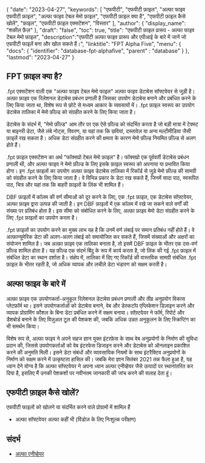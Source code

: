 {
"date": "2023-04-27",
  "keywords": [
"एफपीटी",
"एफपीटी फ़ाइल",
"अल्फा फाइव एफपीटी फ़ाइल",
"अल्फा फाइव टेबल मेमो फ़ाइल",
"एफपीटी फ़ाइल क्या है",
"एफपीटी फ़ाइल कैसे खोलें",
"फ़ाइल",
"एफपीटी फ़ाइल एक्सटेंशन",
"विस्तार"
],
  "author": {
"display_name": "शकील फ़ैज़"
},
"draft": "false",
"toc": true,
"title": "एफपीटी फ़ाइल प्रारूप - अल्फा फाइव टेबल मेमो फ़ाइल",
  "description":"एफपीटी अल्फा फाइव प्रारूप और एपीआई के बारे में जानें जो एफपीटी फाइलें बना और खोल सकते हैं।",
"linktitle": "FPT Alpha Five",
  "menu": {
    "docs": {
      "identifier": "database-fpt-alphafive",
"parent" : "database"
}
},
"lastmod": "2023-04-27"
}

## FPT फ़ाइल क्या है?

.fpt एक्सटेंशन वाली एक "अल्फा फाइव टेबल मेमो फाइल" अल्फा फाइव डेटाबेस सॉफ्टवेयर से जुड़ी है। अल्फ़ा फ़ाइव एक रिलेशनल डेटाबेस प्रबंधन प्रणाली है जिसका उपयोग डेटाबेस बनाने और प्रबंधित करने के लिए किया जाता था, विशेष रूप से छोटे से मध्यम आकार के व्यवसायों में। .fpt फ़ाइल स्वरूप का उपयोग डेटाबेस तालिका में मेमो फ़ील्ड को संग्रहीत करने के लिए किया जाता है।

डेटाबेस के संदर्भ में, "मेमो फ़ील्ड" आम तौर पर एक ऐसे फ़ील्ड को संदर्भित करता है जो बड़ी मात्रा में टेक्स्ट या बाइनरी डेटा, जैसे लंबे नोट्स, विवरण, या यहां तक कि छवियां, दस्तावेज़ या अन्य मल्टीमीडिया जैसी फ़ाइलें रख सकता है। अधिक डेटा संग्रहीत करने की क्षमता के कारण मेमो फ़ील्ड नियमित फ़ील्ड से अलग होते हैं।

.fpt फ़ाइल एक्सटेंशन का अर्थ "फॉक्सप्रो टेबल मेमो फ़ाइल" है। फॉक्सप्रो एक पूर्ववर्ती डेटाबेस प्रबंधन प्रणाली थी, और अल्फा फाइव ने मेमो फ़ील्ड के लिए इसके फ़ाइल स्वरूप को अपनाया या प्रभावित किया होगा। इन .fpt फ़ाइलों का उपयोग अल्फ़ा फ़ाइव डेटाबेस तालिका में रिकॉर्ड से जुड़े मेमो फ़ील्ड की सामग्री को संग्रहीत करने के लिए किया जाता है। वे विभिन्न प्रकार के डेटा रख सकते हैं, जिनमें सादा पाठ, स्वरूपित पाठ, चित्र और यहां तक कि बाहरी फ़ाइलों के लिंक भी शामिल हैं।

DBF फ़ाइलों में कॉलम की वर्ण सीमाओं को दूर करने के लिए, एक .fpt फ़ाइल, एक डेटाबेस सॉफ़्टवेयर, अल्फा फ़ाइव द्वारा उत्पन्न की जाती है। इन DBF फ़ाइलों में एक कॉलम में रखे जा सकने वाले वर्णों की संख्या पर प्रतिबंध होता है। इस सीमा को संबोधित करने के लिए, अल्फ़ा फ़ाइव मेमो डेटा संग्रहीत करने के लिए .fpt फ़ाइलों का उपयोग करता है।

.fpt फ़ाइलों का उपयोग करने का मुख्य लाभ यह है कि उनमें वर्ण लंबाई पर समान प्रतिबंध नहीं होते हैं। वे अल्फ़ान्यूमेरिक डेटा की अलग-अलग लंबाई को समायोजित कर सकते हैं, जिसमें संख्याओं और अक्षरों का संयोजन शामिल है। जब अल्फ़ा फ़ाइव एक तालिका बनाता है, तो इसमें DBF फ़ाइल के भीतर एक दस-वर्ण फ़ील्ड शामिल होता है। यह फ़ील्ड एक संदर्भ बिंदु के रूप में कार्य करता है, जो लिंक की गई .fpt फ़ाइल में संबंधित डेटा का स्थान दर्शाता है। संक्षेप में, तालिका में दिए गए रिकॉर्ड की वास्तविक सामग्री संबंधित .fpt फ़ाइल के भीतर रहती है, जो अधिक व्यापक और लचीले डेटा भंडारण को सक्षम करती है।

## अल्फा फाइव के बारे में

अल्फ़ा फ़ाइव एक उपयोगकर्ता-अनुकूल रिलेशनल डेटाबेस प्रबंधन प्रणाली और तीव्र अनुप्रयोग विकास प्लेटफ़ॉर्म था। इसने उपयोगकर्ताओं को डेटाबेस बनाने, वेब और डेस्कटॉप एप्लिकेशन डिज़ाइन करने और व्यापक प्रोग्रामिंग कौशल के बिना डेटा प्रबंधित करने में सक्षम बनाया। सॉफ़्टवेयर ने फॉर्म, रिपोर्ट और डैशबोर्ड बनाने के लिए विज़ुअल टूल की पेशकश की, जबकि अधिक उन्नत अनुकूलन के लिए स्क्रिप्टिंग का भी समर्थन किया।

विशेष रूप से, अल्फा फाइव ने अपने सहज ज्ञान युक्त इंटरफ़ेस के साथ वेब अनुप्रयोगों के निर्माण की सुविधा प्रदान की, जिससे उपयोगकर्ताओं को वेब इंटरफेस डिजाइन करने और डेटाबेस को ऑनलाइन प्रकाशित करने की अनुमति मिली। इसने डेटा संबंधों और व्यावसायिक नियमों के साथ इंटरैक्टिव अनुप्रयोगों के निर्माण को सक्षम करने में उत्कृष्टता हासिल की। जबकि मेरा ज्ञान सितंबर 2021 तक फैला हुआ है, यह ध्यान देने योग्य है कि अल्फा सॉफ्टवेयर ने अपना ध्यान अल्फा एनीव्हेयर जैसे उत्पादों पर स्थानांतरित कर दिया है, इसलिए मैं उनकी पेशकशों पर नवीनतम जानकारी की जांच करने की सलाह देता हूं।

## एफपीटी फ़ाइल कैसे खोलें?

एफपीटी फाइलों को खोलने या संदर्भित करने वाले प्रोग्रामों में शामिल हैं

- अल्फा सॉफ्टवेयर अल्फा कहीं भी (विंडोज़ के लिए निःशुल्क परीक्षण)

## संदर्भ
* [अल्फा एनीव्हेयर](https://www.alphasoftware.com/mobile-app-development-platform)

